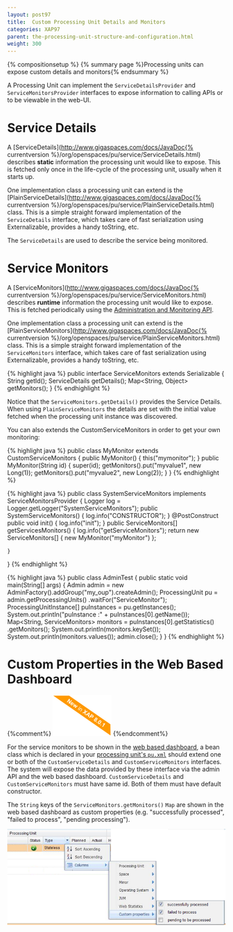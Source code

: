 ```yaml
---
layout: post97
title:  Custom Processing Unit Details and Monitors
categories: XAP97
parent: the-processing-unit-structure-and-configuration.html
weight: 300
---
```


{% compositionsetup %}
{% summary page %}Processing units can expose custom details and monitors{% endsummary %}

A Processing Unit can implement the `ServiceDetailsProvider` and `ServiceMonitorsProvider` interfaces to expose information to calling APIs or to be viewable in the web-UI.

# Service Details

A [ServiceDetails](http://www.gigaspaces.com/docs/JavaDoc{% currentversion %}/org/openspaces/pu/service/ServiceDetails.html) describes **static** information the processing unit would like to expose. This is fetched only once in the life-cycle of the processing unit, usually when it starts up.

One implementation class a processing unit can extend is the [PlainServiceDetails](http://www.gigaspaces.com/docs/JavaDoc{% currentversion %}/org/openspaces/pu/service/PlainServiceDetails.html) class. This is a simple straight forward implementation of the `ServiceDetails` interface, which takes care of fast serialization using Externalizable, provides a handy toString, etc.

The `ServiceDetails` are used to describe the service being monitored.

# Service Monitors

A [ServiceMonitors](http://www.gigaspaces.com/docs/JavaDoc{% currentversion %}/org/openspaces/pu/service/ServiceMonitors.html) describes **runtime** information the processing unit would like to expose. This is fetched periodically using the [Administration and Monitoring API](./administration-and-monitoring-api.html).

One implementation class a processing unit can extend is the [PlainServiceMonitors](http://www.gigaspaces.com/docs/JavaDoc{% currentversion %}/org/openspaces/pu/service/PlainServiceMonitors.html) class. This is a simple straight forward implementation of the `ServiceMonitors` interface, which takes care of fast serialization using Externalizable, provides a handy toString, etc.

{% highlight java %}
public interface ServiceMonitors extends Serializable {
    String getId();
    ServiceDetails getDetails();
    Map<String, Object> getMonitors();
}
{% endhighlight %}

Notice that the `ServiceMonitors.getDetails()` provides the Service Details. When using `PlainServiceMonitors` the details are set with the initial value fetched when the processing unit instance was discovered.

You can also extends the CustomServiceMonitors in order to get your own monitoring:

{% highlight java %}
public class MyMonitor extends CustomServiceMonitors {
	public MyMonitor() {
		this("mymonitor");
	}
	public MyMonitor(String id) {
		super(id);
		getMonitors().put("myvalue1", new Long(1));
		getMonitors().put("myvalue2", new Long(2));
	}
}
{% endhighlight %}

{% highlight java %}
public class SystemServiceMonitors implements ServiceMonitorsProvider {
	Logger log = Logger.getLogger("SystemServiceMonitors");
	public SystemServiceMonitors() {
		log.info("CONSTRUCTOR");
	}
	@PostConstruct
	public void init() {
		log.info("init");
	}
	public ServiceMonitors[] getServicesMonitors() {
		log.info("getServiceMonitors");
		return new ServiceMonitors[] { new MyMonitor("myMonitor") };

	}
}
{% endhighlight %}

{% highlight java %}
public class AdminTest {
	public static void main(String[] args) {
		Admin admin = new AdminFactory().addGroup("my_oup").createAdmin();
		ProcessingUnit pu = admin.getProcessingUnits()
				.waitFor("ServiceMonitor");
		ProcessingUnitInstance[] puInstances = pu.getInstances();
		System.out.println("puInstance :" + puInstances[0].getName());
		Map<String, ServiceMonitors> monitors = puInstances[0].getStatistics()
				.getMonitors();
		System.out.println(monitors.keySet());
		System.out.println(monitors.values());
		admin.close();
	}
}
{% endhighlight %}

# Custom Properties in the Web Based Dashboard

{%comment%}
![new-in-801-banner.png](/attachment_files/new-in-801-banner.png)
{%endcomment%}

For the service monitors to be shown in the [web based dashboard](./web-management-console.html), a bean class which is declared in your [processing unit's `pu.xml`](./configuring-processing-unit-elements.html) should extend one or both of the `CustomServiceDetails` and `CustomServiceMonitors` interfaces. The system will expose the data provided by these interface via the admin API and the web based dashboard.
`CustomServiceDetails` and `CustomServiceMonitors` must have same id. Both of them must have default constructor.

The `String` keys of the `ServiceMonitors.getMonitors()` `Map` are shown in the web based dashboard as custom properties (e.g. "successfully processed", "failed to process", "pending processing").

![customServiceMonitors.png](/attachment_files/customServiceMonitors.png)
